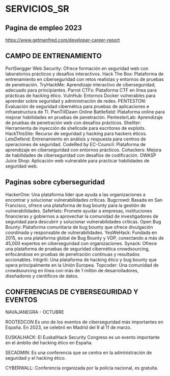 # SERVICIOS_SR

## Pagina de empleo 2023

https://www.getmanfred.com/developer-career-report

## CAMPO DE ENTRENAMIENTO

PortSwigger Web Security: Ofrece formación en seguridad web con laboratorios prácticos y desafíos interactivos. 
Hack The Box: Plataforma de entrenamiento en ciberseguridad con retos realistas y entornos de pruebas de penetración.
TryHackMe: Aprendizaje interactivo de ciberseguridad, adecuado para principiantes.
Parrot CTFs: Plataforma CTF en línea para prácticas de hacking ético. 
VulnHub: Entornos Docker vulnerables para aprender sobre seguridad y administración de redes. 
PENTESTON: Evaluación de seguridad cibernética para pruebas de aplicaciones e infraestructura de TI. 
PwnTillDawn Online Battlefield: Plataforma online para mejorar habilidades en pruebas de penetración. 
PentesterLab: Aprendizaje de pruebas de penetración web con desafíos prácticos. 
Shellter: Herramienta de inyección de shellcode para escritores de exploits.
HackThisSite: Recurso de seguridad y hacking para hackers éticos. 
LetsDefend: Entrenamiento en análisis y respuesta para centros de operaciones de seguridad. 
CodeRed by EC-Council: Plataforma de aprendizaje en ciberseguridad con entornos prácticos. 
Cohackers: Mejora de habilidades de ciberseguridad con desafíos de codificación. 
OWASP Juice Shop: Aplicación web vulnerable para practicar habilidades de seguridad web. 


## Paginas sobre cyberseguridad

HackerOne: Una plataforma líder que ayuda a las organizaciones a encontrar y solucionar vulnerabilidades críticas.
Bugcrowd: Basada en San Francisco, ofrece una plataforma de bug bounty para la gestión de vulnerabilidades.
SafeHats: Promete ayudar a empresas, instituciones financieras y gobiernos a aprovechar la comunidad de investigadores de seguridad para descubrir y solucionar vulnerabilidades críticas.
Open Bug Bounty: Plataforma comunitaria de bug bounty que ofrece divulgación coordinada y responsable de vulnerabilidades.
YesWeHack: Fundada en 2015, es una plataforma global de Bug Bounty y VDP, conectando a más de 45,000 expertos en ciberseguridad con organizaciones.
Synack: Ofrece una plataforma de pruebas de seguridad cibernética crowdsourcing, enfocándose en pruebas de penetración continuas y resultados accionables.
Intigriti: Una plataforma de hacking ético y bug bounty que opera principalmente en la Unión Europea.
Topcoder: Una comunidad de crowdsourcing en línea con más de 1 millón de desarrolladores, diseñadores y científicos de datos.

## CONFERENCIAS DE CYBERSEGURIDAD Y EVENTOS

NAVAJANEGRA - OCTUBRE 

ROOTEDCON Es uno de los eventos de ciberseguridad más importantes en España. En 2023, se celebró en Madrid del 9 al 11 de marzo. 

EUSKALHACK: El EuskalHack Security Congress es un evento importante en el ámbito del hacking ético en España.

SECADMIN: Es una conferencia que se centra en la administración de seguridad y el hacking ético.

CYBERWALL: Conferencia organizada por la policía nacional, es gratuita.




